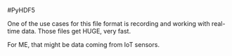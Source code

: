 #PyHDF5

One of the use cases for this file format is recording and working with real-time data. Those files get HUGE, very fast.

For ME, that might be data coming from IoT sensors.